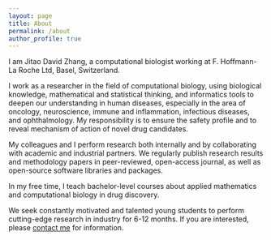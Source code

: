 ```yaml
---
layout: page
title: About
permalink: /about
author_profile: true
---
```


I am Jitao David Zhang, a computational biologist working at F. Hoffmann-La Roche Ltd, Basel, Switzerland.

I work as a researcher in the field of computational biology, using biological knowledge, mathematical and statistical thinking, and informatics tools to deepen our understanding in human diseases, especially in the area of oncology, neuroscience, immune and inflammation, infectious diseases, and ophthalmology. My responsibility is to ensure the safety profile and to reveal mechanism of action of novel drug candidates.

My colleagues and I perform research both internally and by collaborating with academic and industrial partners. We regularly publish research results and methodology papers in peer-reviewed, open-access journal, as well as open-source software libraries and packages.

In my free time, I teach bachelor-level courses about applied mathematics and computational biology in drug discovery.

We seek constantly motivated and talented young students to perform cutting-edge research in industry for 6-12 months. If you are interested, please [contact me](mailto:jitao_david.zhang@roche.com) for information.

